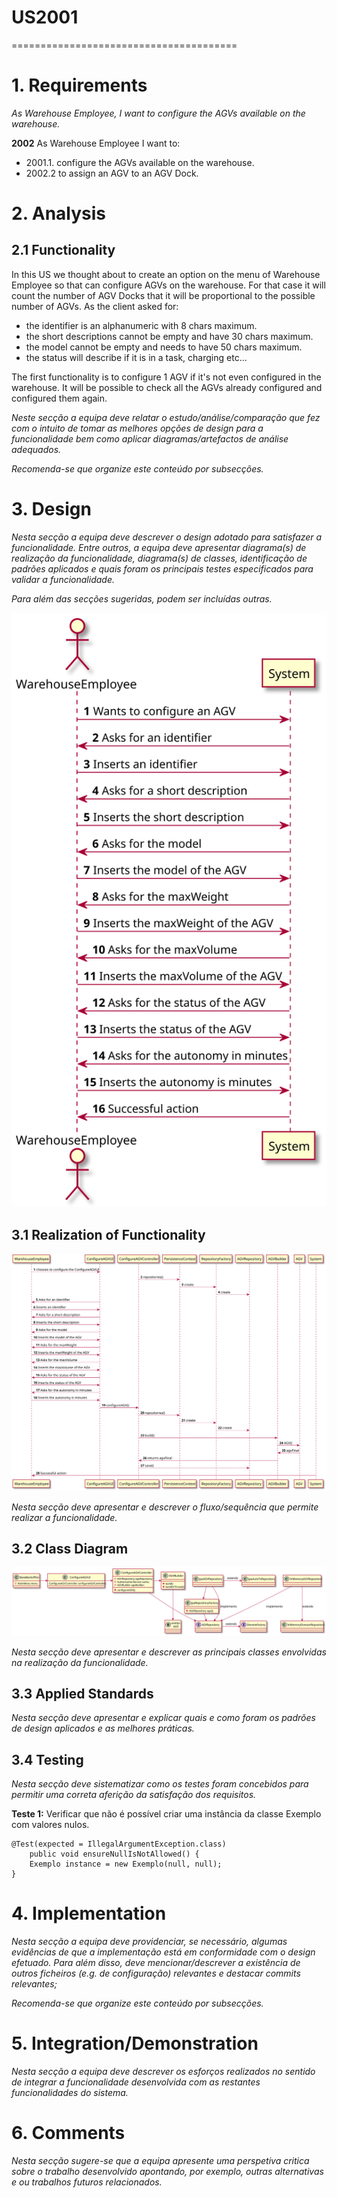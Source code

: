 # US2001
=======================================

# 1. Requirements

*As Warehouse Employee, I want to configure the AGVs available on the warehouse.*

**2002** As Warehouse Employee I want to:

 - 2001.1. configure the AGVs available on the warehouse.
 - 2002.2 to assign an AGV to an AGV Dock.
 
# 2. Analysis

## 2.1 Functionality
In this US we thought about to create an option on the menu of Warehouse Employee so that can configure AGVs on the warehouse.
For that case it will count the number of AGV Docks that it will be proportional to the possible number of AGVs.
As the client asked for:
 - the identifier is an alphanumeric with 8 chars maximum.
 - the short descriptions cannot be empty and have 30 chars maximum.
 - the model cannot be empty and needs to have 50 chars maximum.
 - the status will describe if it is in a task, charging etc...

The first functionality is to configure 1 AGV if it's not even configured in the warehouse.
It will be possible to check all the AGVs already configured and configured them again.

*Neste secção a equipa deve relatar o estudo/análise/comparação que fez com o intuito de tomar as melhores opções de design para a funcionalidade bem como aplicar diagramas/artefactos de análise adequados.*

*Recomenda-se que organize este conteúdo por subsecções.*

# 3. Design

*Nesta secção a equipa deve descrever o design adotado para satisfazer a funcionalidade. Entre outros, a equipa deve apresentar diagrama(s) de realização da funcionalidade, diagrama(s) de classes, identificação de padrões aplicados e quais foram os principais testes especificados para validar a funcionalidade.*

*Para além das secções sugeridas, podem ser incluídas outras.*

![US2002_SSD](US2002_SSD.svg)

## 3.1 Realization of Functionality

![US2002_SD](US2002_SD.svg)

*Nesta secção deve apresentar e descrever o fluxo/sequência que permite realizar a funcionalidade.*

## 3.2 Class Diagram

![US2002_CD](US2002_CD.svg)

*Nesta secção deve apresentar e descrever as principais classes envolvidas na realização da funcionalidade.*

## 3.3 Applied Standards

*Nesta secção deve apresentar e explicar quais e como foram os padrões de design aplicados e as melhores práticas.*

## 3.4 Testing

*Nesta secção deve sistematizar como os testes foram concebidos para permitir uma correta aferição da satisfação dos requisitos.*

**Teste 1:** Verificar que não é possível criar uma instância da classe Exemplo com valores nulos.

	@Test(expected = IllegalArgumentException.class)
		public void ensureNullIsNotAllowed() {
		Exemplo instance = new Exemplo(null, null);
	}

# 4. Implementation

*Nesta secção a equipa deve providenciar, se necessário, algumas evidências de que a implementação está em conformidade com o design efetuado. Para além disso, deve mencionar/descrever a existência de outros ficheiros (e.g. de configuração) relevantes e destacar commits relevantes;*

*Recomenda-se que organize este conteúdo por subsecções.*

# 5. Integration/Demonstration

*Nesta secção a equipa deve descrever os esforços realizados no sentido de integrar a funcionalidade desenvolvida com as restantes funcionalidades do sistema.*

# 6. Comments

*Nesta secção sugere-se que a equipa apresente uma perspetiva critica sobre o trabalho desenvolvido apontando, por exemplo, outras alternativas e ou trabalhos futuros relacionados.*
















